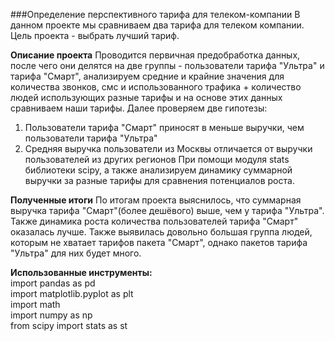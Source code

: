 ###Определение перспективного тарифа для телеком-компании
В данном проекте мы сравниваем два тарифа для телеком компании. 
Цель проекта - выбрать лучший тариф.

**Описание проекта**
Проводится первичная предобработка данных, после чего они делятся на две группы - пользователи тарифа "Ультра" и тарифа "Смарт", анализируем средние и крайние значения для количества звонков, смс и использованного трафика + количество людей использующих разные тарифы и на основе этих данных сравниваем наши тарифы.
Далее проверяем две гипотезы: 
1. Пользователи тарифа "Смарт" приносят в меньше выручки, чем пользователи тарифа "Ультра"
2. Средняя выручка пользователи из Москвы отличается от выручки пользователей из других регионов
При помощи модуля stats библиотеки scipy, а также анализируем динамику суммарной выручки за разные тарифы для сравнения потенциалов роста.

**Полученные итоги**
По итогам проекта выяснилось, что суммарная выручка тарифа "Смарт"(более дешёвого) выше, чем у тарифа "Ультра". Также динамика роста количества пользователей тарифа "Смарт" оказалась лучше. Также выявилась довольно большая группа людей, которым не хватает тарифов пакета "Смарт", однако пакетов тарифа "Ультра" для них будет много.


**Использованные инструменты:**  
import pandas as pd   
import matplotlib.pyplot as plt   
import math   
import numpy as np  
from scipy import stats as st   
